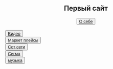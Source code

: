 <html>
<head>
<title>Villega</title>
</head>
<body>
<body background="сайт/img/img1.akspic.ru-zoloto-zheltyj-sinij_cvet-utro-lazur-2560x1440.jpg">
  
<h2><center>Первый сайт</center></h2>
<center><button color:grean ><a href="2слайд">О себе</a></button></center>
<br>
<button><a href="первый сайт">Видео</a></button>

<br>
<button><a href="Маркет плейс">Маркет плейсы</a></button>
<br>
<button><a href="Сот сети">Сот сети</a></button>
<br>
<button><a href="3 страница">Сигма</a></button>
<br>
 <button ><a href="музыка">музыка</a></button>
<br>

